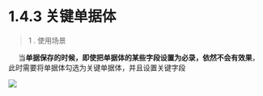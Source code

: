 # 1.4.3 关键单据体

> 1 . 使用场景

&nbsp;&nbsp;&nbsp;&nbsp; 当**单据保存的时候，即使把单据体的某些字段设置为必录，依然不会有效果**，此时需要将单据体勾选为关键单据体，并且设置关键字段

![](http://pc1pao5ui.bkt.clouddn.com/20180723062842.jpg)